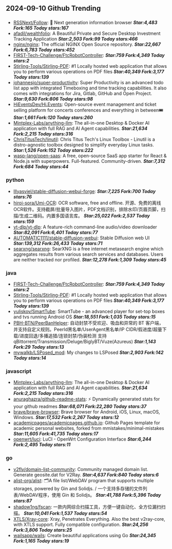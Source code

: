 ## 2024-09-10 Github Trending

### 
* [RSSNext/Follow](https://github.com/RSSNext/Follow): 🧡 Next generation information browser ***Star:4,483 Fork:165 Today stars:167***
* [afadil/wealthfolio](https://github.com/afadil/wealthfolio): A Beautiful Private and Secure Desktop Investment Tracking Application ***Star:2,503 Fork:99 Today stars:466***
* [nginx/nginx](https://github.com/nginx/nginx): The official NGINX Open Source repository. ***Star:22,667 Fork:6,783 Today stars:452***
* [FIRST-Tech-Challenge/FtcRobotController](https://github.com/FIRST-Tech-Challenge/FtcRobotController):  ***Star:759 Fork:4,349 Today stars:2***
* [Stirling-Tools/Stirling-PDF](https://github.com/Stirling-Tools/Stirling-PDF): #1 Locally hosted web application that allows you to perform various operations on PDF files ***Star:40,349 Fork:3,177 Today stars:139***
* [johannesjo/super-productivity](https://github.com/johannesjo/super-productivity): Super Productivity is an advanced todo list app with integrated Timeboxing and time tracking capabilities. It also comes with integrations for Jira, Gitlab, GitHub and Open Project. ***Star:9,630 Fork:806 Today stars:98***
* [HiEventsDev/Hi.Events](https://github.com/HiEventsDev/Hi.Events): Open-source event management and ticket selling platform for concerts conferences and everything in between🎟️ ***Star:1,661 Fork:120 Today stars:260***
* [Mintplex-Labs/anything-llm](https://github.com/Mintplex-Labs/anything-llm): The all-in-one Desktop & Docker AI application with full RAG and AI Agent capabilities. ***Star:21,634 Fork:2,215 Today stars:316***
* [ChrisTitusTech/linutil](https://github.com/ChrisTitusTech/linutil): Chris Titus Tech's Linux Toolbox - Linutil is a distro-agnostic toolbox designed to simplify everyday Linux tasks. ***Star:1,526 Fork:152 Today stars:222***
* [wasp-lang/open-saas](https://github.com/wasp-lang/open-saas): A free, open-source SaaS app starter for React & Node.js with superpowers. Full-featured. Community-driven. ***Star:7,312 Fork:684 Today stars:44***

### python
* [lllyasviel/stable-diffusion-webui-forge](https://github.com/lllyasviel/stable-diffusion-webui-forge):  ***Star:7,225 Fork:700 Today stars:76***
* [hiroi-sora/Umi-OCR](https://github.com/hiroi-sora/Umi-OCR): OCR software, free and offline. 开源、免费的离线OCR软件。支持截屏/批量导入图片，PDF文档识别，排除水印/页眉页脚，扫描/生成二维码。内置多国语言库。 ***Star:25,022 Fork:2,537 Today stars:159***
* [yt-dlp/yt-dlp](https://github.com/yt-dlp/yt-dlp): A feature-rich command-line audio/video downloader ***Star:82,091 Fork:6,401 Today stars:77***
* [AUTOMATIC1111/stable-diffusion-webui](https://github.com/AUTOMATIC1111/stable-diffusion-webui): Stable Diffusion web UI ***Star:139,312 Fork:26,433 Today stars:71***
* [searxng/searxng](https://github.com/searxng/searxng): SearXNG is a free internet metasearch engine which aggregates results from various search services and databases. Users are neither tracked nor profiled. ***Star:12,278 Fork:1,309 Today stars:45***

### java
* [FIRST-Tech-Challenge/FtcRobotController](https://github.com/FIRST-Tech-Challenge/FtcRobotController):  ***Star:759 Fork:4,349 Today stars:2***
* [Stirling-Tools/Stirling-PDF](https://github.com/Stirling-Tools/Stirling-PDF): #1 Locally hosted web application that allows you to perform various operations on PDF files ***Star:40,349 Fork:3,177 Today stars:139***
* [yuliskov/SmartTube](https://github.com/yuliskov/SmartTube): SmartTube - an advanced player for set-top boxes and tvs running Android OS ***Star:18,551 Fork:1,035 Today stars:15***
* [PBH-BTN/PeerBanHelper](https://github.com/PBH-BTN/PeerBanHelper): 自动封禁不受欢迎、吸血和异常的 BT 客户端，并支持自定义规则。PeerId黑名单/UserAgent黑名单/IP CIDR/假进度/超量下载/进度回退/多播追猎/连锁封禁/伪装检测 支持 qBittorrent/Transmission/Deluge/BiglyBT/Vuze(Azureus) ***Star:1,143 Fork:29 Today stars:13***
* [mywalkb/LSPosed_mod](https://github.com/mywalkb/LSPosed_mod): My changes to LSPosed ***Star:2,903 Fork:142 Today stars:14***

### javascript
* [Mintplex-Labs/anything-llm](https://github.com/Mintplex-Labs/anything-llm): The all-in-one Desktop & Docker AI application with full RAG and AI Agent capabilities. ***Star:21,634 Fork:2,215 Today stars:316***
* [anuraghazra/github-readme-stats](https://github.com/anuraghazra/github-readme-stats): ⚡ Dynamically generated stats for your github readmes ***Star:68,071 Fork:22,280 Today stars:37***
* [brave/brave-browser](https://github.com/brave/brave-browser): Brave browser for Android, iOS, Linux, macOS, Windows. ***Star:17,532 Fork:2,267 Today stars:12***
* [academicpages/academicpages.github.io](https://github.com/academicpages/academicpages.github.io): Github Pages template for academic personal websites, forked from mmistakes/minimal-mistakes ***Star:11,605 Fork:41,735 Today stars:17***
* [openwrt/luci](https://github.com/openwrt/luci): LuCI - OpenWrt Configuration Interface ***Star:6,244 Fork:2,495 Today stars:11***

### go
* [v2fly/domain-list-community](https://github.com/v2fly/domain-list-community): Community managed domain list. Generate geosite.dat for V2Ray. ***Star:4,637 Fork:840 Today stars:6***
* [alist-org/alist](https://github.com/alist-org/alist): 🗂️A file list/WebDAV program that supports multiple storages, powered by Gin and Solidjs. / 一个支持多存储的文件列表/WebDAV程序，使用 Gin 和 Solidjs。 ***Star:41,788 Fork:5,396 Today stars:87***
* [shadow1ng/fscan](https://github.com/shadow1ng/fscan): 一款内网综合扫描工具，方便一键自动化、全方位漏扫扫描。 ***Star:10,041 Fork:1,537 Today stars:54***
* [XTLS/Xray-core](https://github.com/XTLS/Xray-core): Xray, Penetrates Everything. Also the best v2ray-core, with XTLS support. Fully compatible configuration. ***Star:24,256 Fork:3,806 Today stars:25***
* [wailsapp/wails](https://github.com/wailsapp/wails): Create beautiful applications using Go ***Star:24,345 Fork:1,165 Today stars:19***
